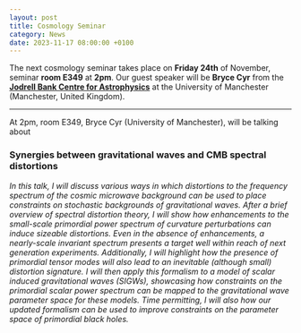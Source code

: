 ```yaml
---
layout: post
title: Cosmology Seminar
category: News
date: 2023-11-17 08:00:00 +0100
---
```


The next cosmology seminar takes place on **Friday 24th** of November,
seminar **room E349** at **2pm**. Our guest speaker will be **Bryce
Cyr** from the [**Jodrell Bank Centre for Astrophysics**](https://www.jodrellbank.manchester.ac.uk/) at the University
of Manchester (Manchester, United Kingdom).

---

At 2pm, room E349,  Bryce Cyr (University of Manchester), will be talking about

### Synergies between gravitational waves and CMB spectral distortions

*In this talk, I will discuss various ways in which distortions to the
 frequency spectrum of the cosmic microwave background can be used to
 place constraints on stochastic backgrounds of gravitational
 waves. After a brief overview of spectral distortion theory, I will
 show how enhancements to the small-scale primordial power spectrum of
 curvature perturbations can induce sizeable distortions. Even in the
 absence of enhancements, a nearly-scale invariant spectrum presents a
 target well within reach of next generation
 experiments. Additionally, I will highlight how the presence of
 primordial tensor modes will also lead to an inevitable (although
 small) distortion signature. I will then apply this formalism to a
 model of scalar induced gravitational waves (SIGWs), showcasing how
 constraints on the primordial scalar power spectrum can be mapped to
 the gravitational wave parameter space for these models. Time
 permitting, I will also how our updated formalism can be used to
 improve constraints on the parameter space of primordial black
 holes.*




